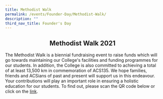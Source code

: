 ```yaml
---
title: Methodist Walk
permalink: /events/Founder-Day/Methodist-Walk/
description: ""
third_nav_title: Founder's Day
---
```

## <center> Methodist Walk 2021 </center>

The Methodist Walk is a biennial fundraising event to raise funds which will go towards maintaining our College's facilities and funding programmes for our students. In addition, the College is also committed to achieving a total of at least 13,500 km in commemoration of ACS135. We hope families, friends and ACSians of past and present will support us in this endeavour. Your contributions will play an important role in ensuring a holistic education for our students. To find out, please scan the QR code below or click on the [link](http://bit.ly/mwalk21-acjc).

